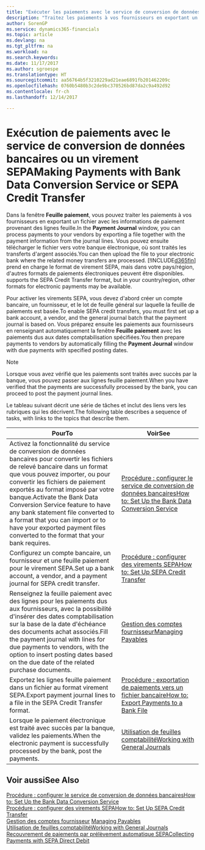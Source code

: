 ```yaml
---
title: "Exécuter les paiements avec le service de conversion de données bancaires ou un virement SEPA | Microsoft Docs"
description: "Traitez les paiements à vos fournisseurs en exportant un fichier avec les informations de paiement provenant des lignes feuille."
author: SorenGP
ms.service: dynamics365-financials
ms.topic: article
ms.devlang: na
ms.tgt_pltfrm: na
ms.workload: na
ms.search.keywords: 
ms.date: 11/17/2017
ms.author: sgroespe
ms.translationtype: HT
ms.sourcegitcommit: aa56764b5f3210229ad21eae6891fb201462209c
ms.openlocfilehash: 0760b5480b3c2de9bc370526bd87da2c9a492d92
ms.contentlocale: fr-ch
ms.lasthandoff: 12/14/2017

---
```

# <a name="making-payments-with-bank-data-conversion-service-or-sepa-credit-transfer"></a><span data-ttu-id="2c21e-103">Exécution de paiements avec le service de conversion de données bancaires ou un virement SEPA</span><span class="sxs-lookup"><span data-stu-id="2c21e-103">Making Payments with Bank Data Conversion Service or SEPA Credit Transfer</span></span>
<span data-ttu-id="2c21e-104">Dans la fenêtre **Feuille paiement**, vous pouvez traiter les paiements à vos fournisseurs en exportant un fichier avec les informations de paiement provenant des lignes feuille.</span><span class="sxs-lookup"><span data-stu-id="2c21e-104">In the **Payment Journal** window, you can process payments to your vendors by exporting a file together with the payment information from the journal lines.</span></span> <span data-ttu-id="2c21e-105">Vous pouvez ensuite télécharger le fichier vers votre banque électronique, où sont traités les transferts d'argent associés.</span><span class="sxs-lookup"><span data-stu-id="2c21e-105">You can then upload the file to your electronic bank where the related money transfers are processed.</span></span> [!INCLUDE[d365fin](includes/d365fin_md.md)]<span data-ttu-id="2c21e-106"> prend en charge le format de virement SEPA, mais dans votre pays/région, d'autres formats de paiements électroniques peuvent être disponibles.</span><span class="sxs-lookup"><span data-stu-id="2c21e-106"> supports the SEPA Credit Transfer format, but in your country/region, other formats for electronic payments may be available.</span></span>   

 <span data-ttu-id="2c21e-107">Pour activer les virements SEPA, vous devez d'abord créer un compte bancaire, un fournisseur, et le lot de feuille général sur laquelle la feuille de paiements est basée.</span><span class="sxs-lookup"><span data-stu-id="2c21e-107">To enable SEPA credit transfers, you must first set up a bank account, a vendor, and the general journal batch that the payment journal is based on.</span></span> <span data-ttu-id="2c21e-108">Vous préparez ensuite les paiements aux fournisseurs en renseignant automatiquement la fenêtre **Feuille paiement** avec les paiements dus aux dates comptabilisation spécifiées.</span><span class="sxs-lookup"><span data-stu-id="2c21e-108">You then prepare payments to vendors by automatically filling the **Payment Journal** window with due payments with specified posting dates.</span></span>  

> [!NOTE]  
>  <span data-ttu-id="2c21e-109">Lorsque vous avez vérifié que les paiements sont traités avec succès par la banque, vous pouvez passer aux lignes feuille paiement.</span><span class="sxs-lookup"><span data-stu-id="2c21e-109">When you have verified that the payments are successfully processed by the bank, you can proceed to post the payment journal lines.</span></span>  

 <span data-ttu-id="2c21e-110">Le tableau suivant décrit une série de tâches et inclut des liens vers les rubriques qui les décrivent.</span><span class="sxs-lookup"><span data-stu-id="2c21e-110">The following table describes a sequence of tasks, with links to the topics that describe them.</span></span>   

|<span data-ttu-id="2c21e-111">**Pour**</span><span class="sxs-lookup"><span data-stu-id="2c21e-111">**To**</span></span>|<span data-ttu-id="2c21e-112">**Voir**</span><span class="sxs-lookup"><span data-stu-id="2c21e-112">**See**</span></span>|  
|------------|-------------|  
|<span data-ttu-id="2c21e-113">Activez la fonctionnalité du service de conversion de données bancaires pour convertir les fichiers de relevé bancaire dans un format que vous pouvez importer, ou pour convertir les fichiers de paiement exportés au format imposé par votre banque.</span><span class="sxs-lookup"><span data-stu-id="2c21e-113">Activate the Bank Data Conversion Service feature to have any bank statement file converted to a format that you can import or to have your exported payment files converted to the format that your bank requires.</span></span>|[<span data-ttu-id="2c21e-114">Procédure : configurer le service de conversion de données bancaires</span><span class="sxs-lookup"><span data-stu-id="2c21e-114">How to: Set Up the Bank Data Conversion Service</span></span>](bank-how-setup-bank-statement-service.md)|  
|<span data-ttu-id="2c21e-115">Configurez un compte bancaire, un fournisseur et une feuille paiement pour le virement SEPA.</span><span class="sxs-lookup"><span data-stu-id="2c21e-115">Set up a bank account, a vendor, and a payment journal for SEPA credit transfer.</span></span>|[<span data-ttu-id="2c21e-116">Procédure : configurer des virements SEPA</span><span class="sxs-lookup"><span data-stu-id="2c21e-116">How to: Set Up SEPA Credit Transfer</span></span>](finance-how-to-set-up-sepa-credit-transfer.md)|  
|<span data-ttu-id="2c21e-117">Renseignez la feuille paiement avec des lignes pour les paiements dus aux fournisseurs, avec la possibilité d'insérer des dates comptabilisation sur la base de la date d'échéance des documents achat associés.</span><span class="sxs-lookup"><span data-stu-id="2c21e-117">Fill the payment journal with lines for due payments to vendors, with the option to insert posting dates based on the due date of the related purchase documents.</span></span>|[<span data-ttu-id="2c21e-118">Gestion des comptes fournisseur</span><span class="sxs-lookup"><span data-stu-id="2c21e-118">Managing Payables</span></span>](payables-manage-payables.md)|  
|<span data-ttu-id="2c21e-119">Exportez les lignes feuille paiement dans un fichier au format virement SEPA.</span><span class="sxs-lookup"><span data-stu-id="2c21e-119">Export payment journal lines to a file in the SEPA Credit Transfer format.</span></span>|[<span data-ttu-id="2c21e-120">Procédure : exportation de paiements vers un fichier bancaire</span><span class="sxs-lookup"><span data-stu-id="2c21e-120">How to: Export Payments to a Bank File</span></span>](payables-how-export-payments-bank-file.md)|  
|<span data-ttu-id="2c21e-121">Lorsque le paiement électronique est traité avec succès par la banque, validez les paiements.</span><span class="sxs-lookup"><span data-stu-id="2c21e-121">When the electronic payment is successfully processed by the bank, post the payments.</span></span>|[<span data-ttu-id="2c21e-122">Utilisation de feuilles comptabilité</span><span class="sxs-lookup"><span data-stu-id="2c21e-122">Working with General Journals</span></span>](ui-work-general-journals.md)|  

## <a name="see-also"></a><span data-ttu-id="2c21e-123">Voir aussi</span><span class="sxs-lookup"><span data-stu-id="2c21e-123">See Also</span></span>  
[<span data-ttu-id="2c21e-124">Procédure : configurer le service de conversion de données bancaires</span><span class="sxs-lookup"><span data-stu-id="2c21e-124">How to: Set Up the Bank Data Conversion Service</span></span>](bank-how-setup-bank-statement-service.md)  
[<span data-ttu-id="2c21e-125">Procédure : configurer des virements SEPA</span><span class="sxs-lookup"><span data-stu-id="2c21e-125">How to: Set Up SEPA Credit Transfer</span></span>](finance-how-to-set-up-sepa-credit-transfer.md)  
<span data-ttu-id="2c21e-126">[Gestion des comptes fournisseur](payables-manage-payables.md) </span><span class="sxs-lookup"><span data-stu-id="2c21e-126">[Managing Payables](payables-manage-payables.md) </span></span>  
[<span data-ttu-id="2c21e-127">Utilisation de feuilles comptabilité</span><span class="sxs-lookup"><span data-stu-id="2c21e-127">Working with General Journals</span></span>](ui-work-general-journals.md)  
[<span data-ttu-id="2c21e-128">Recouvrement de paiements par prélèvement automatique SEPA</span><span class="sxs-lookup"><span data-stu-id="2c21e-128">Collecting Payments with SEPA Direct Debit</span></span>](finance-collect-payments-with-sepa-direct-debit.md)   

